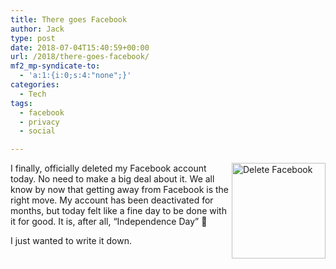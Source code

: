 ```yaml
---
title: There goes Facebook
author: Jack
type: post
date: 2018-07-04T15:40:59+00:00
url: /2018/there-goes-facebook/
mf2_mp-syndicate-to:
  - 'a:1:{i:0;s:4:"none";}'
categories:
  - Tech
tags:
  - facebook
  - privacy
  - social

---
```

<img style="float: right;" title="2018-07-04_Delete_Facebook.png" src="https://jack.baty.net/wp-content/uploads/2018/07/2018-07-04_Delete_Facebook.png" alt="Delete Facebook" width="150" height="153" border="0" />

I finally, officially deleted my Facebook account today. No need to make a big deal about it. We all know by now that getting away from Facebook is the right move. My account has been deactivated for months, but today felt like a fine day to be done with it for good. It is, after all, &#8220;Independence Day&#8221; 🙂

I just wanted to write it down.
